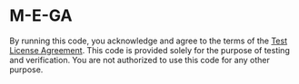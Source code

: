# M-E-GA
By running this code, you acknowledge and agree to the terms of the [Test License Agreement](LICENSE). This code is provided solely for the purpose of testing and verification. You are not authorized to use this code for any other purpose.
